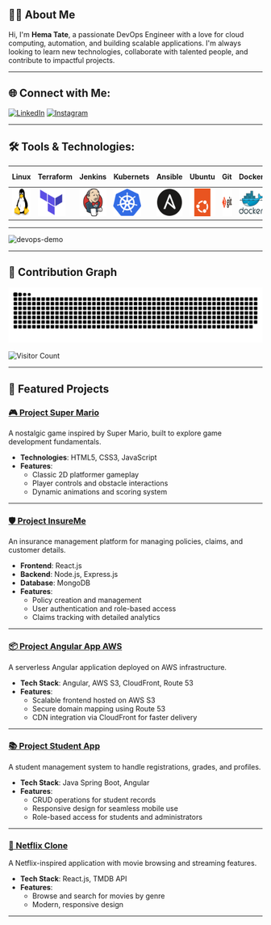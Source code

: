 ## 👨‍💻 About Me

Hi, I'm **Hema Tate**, a passionate DevOps Engineer with a love for cloud computing, automation, and building scalable applications. I'm always looking to learn new technologies, collaborate with talented people, and contribute to impactful projects.

---

## 🌐 Connect with Me:

[![LinkedIn](https://img.shields.io/badge/LinkedIn-0A66C2?style=for-the-badge&logo=linkedin&logoColor=white)](https://www.linkedin.com/in/hema-tate-10852a283/)
[![Instagram](https://img.shields.io/badge/Instagram-E4405F?style=for-the-badge&logo=instagram&logoColor=white)](https://www.instagram.com/im_abhipray/)

---


## 🛠️ Tools & Technologies:

| Linux | Terraform | Jenkins | Kubernets | Ansible | Ubuntu | Git | Docker | Git Hub | VS Code | AWS |
|----------|----------|----------|----------|------|------|------|-------|------|------|-------|
| <img src="https://github.com/devicons/devicon/blob/master/icons/linux/linux-original.svg" title="Linux" alt="Linux" width="55" height="55"/> |  <img src="https://github.com/devicons/devicon/blob/master/icons/terraform/terraform-original.svg" title="Terraform" alt="Terraform" width="55" height="55"/> | <img src="https://github.com/devicons/devicon/blob/master/icons/jenkins/jenkins-original.svg" title="Jenkins" alt="Jenkins" width="55" height="55"/> | <img src="https://raw.githubusercontent.com/devicons/devicon/master/icons/kubernetes/kubernetes-original.svg" alt="Kubernetes" title="Kubernetes" width="55" height="55" /> | <img src="https://github.com/devicons/devicon/blob/master/icons/ansible/ansible-original.svg" title="Ansible" alt="Ansible" width="55" height="55"/> |<img src="https://github.com/devicons/devicon/blob/master/icons/ubuntu/ubuntu-original.svg" title="Ubuntu" alt="Ubuntu" width="55" height="55"/> |<img src="https://github.com/devicons/devicon/blob/master/icons/git/git-original-wordmark.svg" title="Git" alt="Git" width="55" height="55"/>|<img src="https://github.com/devicons/devicon/blob/master/icons/docker/docker-original-wordmark.svg" title="Docker" alt="Docker" width="55" height="55"/>| <img src="https://github.com/devicons/devicon/blob/master/icons/github/github-original-wordmark.svg" title="Github" alt="Github" width="55" height="55"/>| <img src="https://github.com/devicons/devicon/blob/master/icons/vscode/vscode-original-wordmark.svg" title="vscode" alt="vscode" width="55" height="55"/>| <img src="https://github.com/user-attachments/assets/a885e80a-964f-4e75-a4a6-27a063667ec7" alt="AWS" title="AWS" width="55" height="55" /> | 





---

![devops-demo](https://github.com/user-attachments/assets/772a360f-1235-4bb9-a40e-bae6e144c1fe)

---

## 🌱 Contribution Graph

<picture>
  <source media="(prefers-color-scheme: dark)" srcset="https://raw.githubusercontent.com/platane/snk/output/github-contribution-grid-snake-dark.svg" />
  <source media="(prefers-color-scheme: light)" srcset="https://raw.githubusercontent.com/platane/snk/output/github-contribution-grid-snake.svg" />
  <img alt="github contribution grid snake animation" src="https://raw.githubusercontent.com/platane/snk/output/github-contribution-grid-snake.svg" />
</picture>

![Visitor Count](https://komarev.com/ghpvc/?username=HemaTate&color=green&style=flat-square)

---

## 🚀 Featured Projects

### [🎮 Project Super Mario](https://github.com/HemaTate/project-mario-game.git)
A nostalgic game inspired by Super Mario, built to explore game development fundamentals.

- **Technologies**: HTML5, CSS3, JavaScript
- **Features**:
  - Classic 2D platformer gameplay
  - Player controls and obstacle interactions
  - Dynamic animations and scoring system

---

### [🛡️ Project InsureMe](https://github.com/HemaTate/Project-InsureMe.git)
An insurance management platform for managing policies, claims, and customer details.

- **Frontend**: React.js
- **Backend**: Node.js, Express.js
- **Database**: MongoDB
- **Features**:
  - Policy creation and management
  - User authentication and role-based access
  - Claims tracking with detailed analytics

---

### [📦 Project Angular App AWS](https://github.com/abhipraydhoble/Project-Angular-App-AWS)
A serverless Angular application deployed on AWS infrastructure.

- **Tech Stack**: Angular, AWS S3, CloudFront, Route 53
- **Features**:
  - Scalable frontend hosted on AWS S3
  - Secure domain mapping using Route 53
  - CDN integration via CloudFront for faster delivery

---

### [📚 Project Student App](https://github.com/abhipraydhoble/Project-Student-App)
A student management system to handle registrations, grades, and profiles.

- **Tech Stack**: Java Spring Boot, Angular
- **Features**:
  - CRUD operations for student records
  - Responsive design for seamless mobile use
  - Role-based access for students and administrators

---


### [🎥 Netflix Clone](https://github.com/HemaTate/netflix.git)
A Netflix-inspired application with movie browsing and streaming features.

- **Tech Stack**: React.js, TMDB API
- **Features**:
  - Browse and search for movies by genre
  - Modern, responsive design

---


